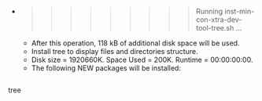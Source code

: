 * >>>>>>>>> Running inst-min-con-xtra-dev-tool-tree.sh ...
  * After this operation, 118 kB of additional disk space will be used.
  * Install tree to display files and directories structure.
  * Disk size = 1920660K. Space Used = 200K. Runtime = 00:00:00:00.
  * The following NEW packages will be installed:
  ```bash
tree
  ```
